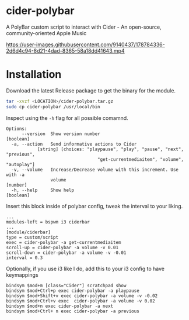 # cider-polybar
A PolyBar custom script to interact with Cider - An open-source, community-oriented Apple Music

https://user-images.githubusercontent.com/9140437/178784336-2d6d4c94-8d21-4dad-8365-58a18dd41643.mp4

# Installation
Download the latest Release package to get the binary for the module. 
```bash
tar -xvzf <LOCATION>/cider-polybar.tar.gz
sudo cp cider-polybar /usr/local/bin
```
Inspect using the `-h` flag for all possible comamnd. 
``` 
Options:
      --version  Show version number                                   [boolean]
  -a, --action   Send informative actions to Cider
            [string] [choices: "playpause", "play", "pause", "next", "previous",
                                   "get-currentmediaitem", "volume", "autoplay"]
  -v, --volume   Increase/Decrease volume with this increment. Use with -a
                 volume                                                 [number]
  -h, --help     Show help                                             [boolean]
```

Insert this block inside of polybar config, tweak the interval to your liking. 
```
...
modules-left = bspwm i3 ciderbar
...
[module/ciderbar]
type = custom/script
exec = cider-polybar -a get-currentmediaitem
scroll-up = cider-polybar -a volume -v 0.01
scroll-down = cider-polybar -a volume -v -0.01
interval = 0.3
```

Optionally, if you use i3 like I do, add this to your i3 config to have keymappings
```
bindsym $mod+m [class="Cider"] scratchpad show
bindsym $mod+Ctrl+p exec cider-polybar -a playpause
bindsym $mod+Shift+v exec cider-polybar -a volume -v -0.02
bindsym $mod+Ctrl+v exec  cider-polybar -a volume -v 0.02
bindsym $mod+n exec cider-polybar -a next
bindsym $mod+Ctrl+ n exec cider-polybar -a previous
```

